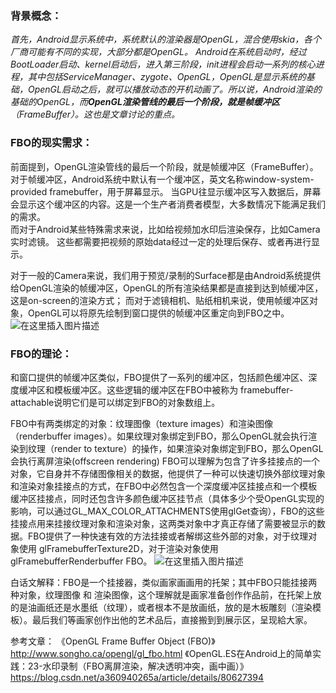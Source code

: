 ### 背景概念：

*首先，Android显示系统中，系统默认的渲染器是OpenGL，混合使用skia，各个厂商可能有不同的实现，大部分都是OpenGL。   Android在系统启动时，经过BootLoader启动、kernel启动后，进入第三阶段，init进程会启动一系列的核心进程，其中包括ServiceManager、zygote、OpenGL，OpenGL是显示系统的基础，OpenGL启动之后，就可以播放动态的开机动画了。所以说，Android渲染的基础的OpenGL，而**OpenGL渲染管线的最后一个阶段，就是帧缓冲区**（FrameBuffer）。这也是文章讨论的重点。*

### FBO的现实需求：
前面提到，OpenGL渲染管线的最后一个阶段，就是帧缓冲区（FrameBuffer）。对于帧缓冲区，Android系统中默认有一个缓冲区，英文名称window-system-provided framebuffer，用于屏幕显示。  当GPU往显示缓冲区写入数据后，屏幕会显示这个缓冲区的内容。这是一个生产者消费者模型，大多数情况下能满足我们的需求。  
而对于Android某些特殊需求来说，比如给视频加水印后渲染保存，比如Camera实时滤镜。  这些都需要把视频的原始data经过一定的处理后保存、或者再进行显示。
 
对于一般的Camera来说，我们用于预览/录制的Surface都是由Android系统提供给OpenGL渲染的帧缓冲区，OpenGL的所有渲染结果都是直接到达到帧缓冲区，这是on-screen的渲染方式；
而对于滤镜相机、贴纸相机来说，使用帧缓冲区对象，OpenGL可以将原先绘制到窗口提供的帧缓冲区重定向到FBO之中。
![在这里插入图片描述](https://img-blog.csdnimg.cn/20190614165351247.png?x-oss-process=image/watermark,type_ZmFuZ3poZW5naGVpdGk,shadow_10,text_aHR0cHM6Ly9ibG9nLmNzZG4ubmV0L0ZyYWtpZV9Ld29r,size_16,color_FFFFFF,t_70)

### FBO的理论：
和窗口提供的帧缓冲区类似，FBO提供了一系列的缓冲区，包括颜色缓冲区、深度缓冲区和模板缓冲区。这些逻辑的缓冲区在FBO中被称为 framebuffer-attachable说明它们是可以绑定到FBO的对象数组上。

FBO中有两类绑定的对象：纹理图像（texture images）和渲染图像（renderbuffer images）。如果纹理对象绑定到FBO，那么OpenGL就会执行渲染到纹理（render to texture）的操作，如果渲染对象绑定到FBO，那么OpenGL会执行离屏渲染(offscreen rendering)
FBO可以理解为包含了许多挂接点的一个对象，它自身并不存储图像相关的数据，他提供了一种可以快速切换外部纹理对象和渲染对象挂接点的方式，在FBO中必然包含一个深度缓冲区挂接点和一个模板缓冲区挂接点，同时还包含许多颜色缓冲区挂节点（具体多少个受OpenGL实现的影响，可以通过GL_MAX_COLOR_ATTACHMENTS使用glGet查询），FBO的这些挂接点用来挂接纹理对象和渲染对象，这两类对象中才真正存储了需要被显示的数据。FBO提供了一种快速有效的方法挂接或者解绑这些外部的对象，对于纹理对象使用 glFramebufferTexture2D，对于渲染对象使用glFramebufferRenderbuffer
FBO。
![在这里插入图片描述](https://img-blog.csdnimg.cn/2019061210592490.png?x-oss-process=image/watermark,type_ZmFuZ3poZW5naGVpdGk,shadow_10,text_aHR0cHM6Ly9ibG9nLmNzZG4ubmV0L0ZyYWtpZV9Ld29r,size_16,color_FFFFFF,t_70)

白话文解释：FBO是一个挂接器，类似画家画画用的托架；其中FBO只能挂接两种对象，纹理图像 和 渲染图像，这个理解就是画家准备创作作品前，在托架上放的是油画纸还是水墨纸（纹理），或者根本不是放画纸，放的是木板雕刻（渲染模板）。最后我们等画家创作出他的艺术品后，直接搬到到展示区，呈现給大家。



参考文章：
《OpenGL Frame Buffer Object (FBO)》 http://www.songho.ca/opengl/gl_fbo.html
《OpenGL.ES在Android上的简单实践：23-水印录制（FBO离屏渲染，解决透明冲突，画中画）》 https://blog.csdn.net/a360940265a/article/details/80627394

